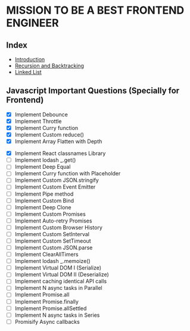 # MISSION TO BE A BEST FRONTEND ENGINEER
## Index
- [Introduction](#introduction)
- [Recursion and Backtracking](#recursion-and-backtracking)
- [Linked List](#linked-list)


## Javascript Important Questions (Specially for Frontend)
- [x] Implement Debounce
- [x] Implement Throttle
- [x] Implement Curry function
- [x] Implement Custom reduce()
- [x] Implement Array Flatten with Depth
<!-- - [ ] Implement Deep Flatten IV -->
- [x] Implement React classnames Library
- [ ] Implement lodash _.get()
- [ ] Implement Deep Equal
- [ ] Implement Curry function with Placeholder
- [ ] Implement Custom JSON.stringify
- [ ] Implement Custom Event Emitter
- [ ] Implement Pipe method
- [ ] Implement Custom Bind
- [ ] Implement Deep Clone
- [ ] Implement Custom Promises
- [ ] Implement Auto-retry Promises
- [ ] Implement Custom Browser History
- [ ] Implement Custom SetInterval
- [ ] Implement Custom SetTimeout
- [ ] Implement Custom JSON.parse
- [ ] Implement ClearAllTimers
- [ ] Implement lodash _.memoize()
- [ ] Implement Virtual DOM I (Serialize)
- [ ] Implement Virtual DOM II (Deserialize)
- [ ] Implement caching identical API calls
- [ ] Implement N async tasks in Parallel
- [ ] Implement Promise.all
- [ ] Implement Promise.finally
- [ ] Implement Promise.allSettled
- [ ] Implement N async tasks in Series
- [ ] Promisify Async callbacks